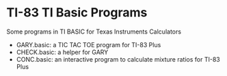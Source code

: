 # TI-83 TI Basic Programs

Some programs in TI BASIC for Texas Instruments Calculators

- GARY.basic: a TIC TAC TOE program for TI-83 Plus
- CHECK.basic: a helper for GARY
- CONC.basic: an interactive program to calculate mixture ratios for TI-83 Plus

